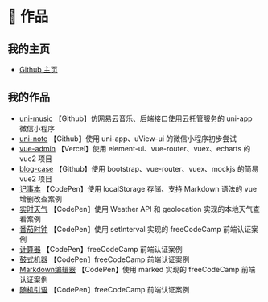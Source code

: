 # 🎨 作品

## 我的主页

- [Github 主页](https://github.com/xugw-git)

## 我的作品

- [uni-music](https://github.com/xugw-git/uni-music) 【Github】仿网易云音乐、后端接口使用云托管服务的 uni-app 微信小程序
- [uni-note](https://github.com/xugw-git/uni-note) 【Github】使用 uni-app、uView-ui 的微信小程序初步尝试
- [vue-admin](https://vue-admin-mu.vercel.app/#/) 【Vercel】使用 element-ui、vue-router、vuex、echarts 的 vue2 项目
- [blog-case](https://github.com/xugw-git/blog-case) 【Github】使用 bootstrap、vue-router、vuex、mockjs 的简易 vue2 项目
- [记事本](https://codepen.io/xugw/full/poppMxP) 【CodePen】使用 localStorage 存储、支持 Markdown 语法的 vue 增删改查案例
- [实时天气](https://codepen.io/xugw/full/NWXXZoV) 【CodePen】使用 Weather API 和 geolocation 实现的本地天气查看案例
- [番茄时钟](https://codepen.io/xugw/full/VwyKyJo) 【CodePen】使用 setInterval 实现的 freeCodeCamp 前端认证案例
- [计算器](https://codepen.io/xugw/full/VwyKpEO) 【CodePen】freeCodeCamp 前端认证案例
- [鼓式机器](https://codepen.io/xugw/full/JjMKMzV) 【CodePen】freeCodeCamp 前端认证案例
- [Markdown编辑器](https://codepen.io/xugw/full/BaJKXNo) 【CodePen】使用 marked 实现的 freeCodeCamp 前端认证案例
- [随机引语](https://codepen.io/xugw/full/YzYLMOe) 【CodePen】freeCodeCamp 前端认证案例
